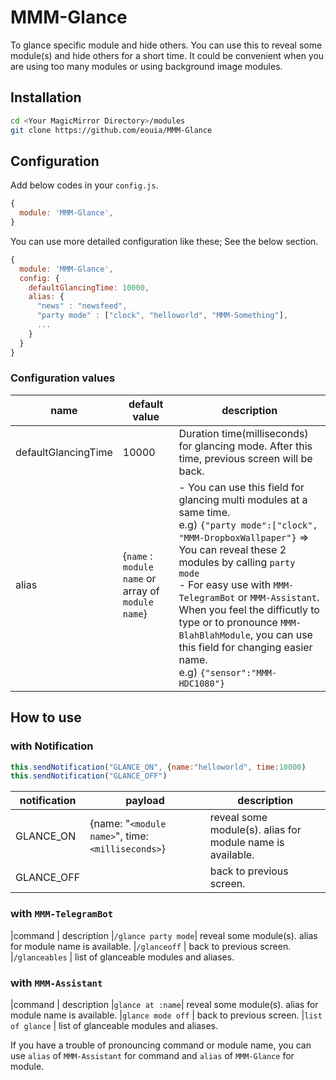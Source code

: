 # MMM-Glance
To glance specific module and hide others.
You can use this to reveal some module(s) and hide others for a short time. It could be convenient when you are using too many modules or using background image modules.

## Installation
```sh
cd <Your MagicMirror Directory>/modules
git clone https://github.com/eouia/MMM-Glance
```


## Configuration
Add below codes in your `config.js`.
```javascript
{
  module: 'MMM-Glance',
}
```

You can use more detailed configuration like these; See the below section.
```javascript
{
  module: 'MMM-Glance',
  config: {
    defaultGlancingTime: 10000,
    alias: {
      "news" : "newsfeed",
      "party mode" : ["clock", "helloworld", "MMM-Something"],
      ...
    }  
  }
}
```

### Configuration values

|name |default value |description
|--- |---|---
|defaultGlancingTime | 10000 |Duration time(milliseconds) for glancing mode. After this time, previous screen will be back.
|alias | {`name` : `module name` or array of `module name`} | - You can use this field for glancing multi modules at a same time. <br>e.g) `{"party mode":["clock", "MMM-DropboxWallpaper"}` => You can reveal these 2 modules by calling `party mode`<br> - For easy use with `MMM-TelegramBot` or `MMM-Assistant`. When you feel the difficutly to type or to pronounce `MMM-BlahBlahModule`, you can use this field for changing easier name. <br>e.g) `{"sensor":"MMM-HDC1080"}`

## How to use
### with Notification
```javascript
this.sendNotification("GLANCE_ON", {name:"helloworld", time:10000)
this.sendNotification("GLANCE_OFF")
```
|notification |payload |description
|--- |--- |---
|GLANCE_ON | {name: "`<module name>`", time:`<milliseconds>`} | reveal some module(s). alias for module name is available.
|GLANCE_OFF | | back to previous screen.

### with `MMM-TelegramBot`
|command | description
|`/glance party mode`| reveal some module(s). alias for module name is available.
|`/glanceoff` | back to previous screen.
|`/glanceables` | list of glanceable modules and aliases.


### with `MMM-Assistant`
|command | description
|`glance at :name`| reveal some module(s). alias for module name is available.
|`glance mode off` | back to previous screen.
|`list of glance` | list of glanceable modules and aliases.

If you have a trouble of pronouncing command or module name, you can use `alias` of `MMM-Assistant` for command and `alias` of `MMM-Glance` for module.


